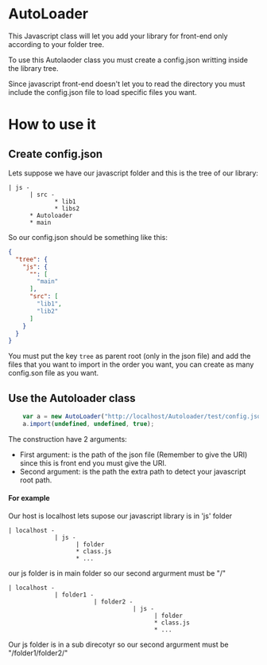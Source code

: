 # AutoLoader
This Javascript class will let you add your library for front-end only according to your folder tree.

To use this Autolaoder class you must create a config.json writting inside the library tree. 

Since javascript front-end doesn't let you to read the directory you must include the config.json file to load specific files you want.

# How to use it

## Create config.json
Lets suppose we have our javascript folder and this is the tree of our library:

```
| js -
      | src - 
             * lib1
             * libs2
      * Autoloader
      * main
```

So our config.json should be something like this:

```json
{
  "tree": {
    "js": {
      "": [
        "main"
      ],
      "src": [
        "lib1",
        "lib2"
      ]
    }
  }
}
```

You must put the key `tree` as parent root (only in the json file) and add the files that you want to import in the order you want,
you can create as many config.son file as you want.

## Use the Autoloader class
```js
    var a = new AutoLoader("http://localhost/Autoloader/test/config.json", "/Autoloader/test");
    a.import(undefined, undefined, true);
```

The construction have 2 arguments:

- First argument: is the path of the json file (Remember to give the URI) since this is front end you must give the
URI.
- Second argument: is the path the extra path to detect your javascript root path.

#### For example
Our host is localhost lets supose our javascript library is in 'js' folder

```
| localhost -
             | js -
                   | folder
                   * class.js
                   * ...
```

our js folder is in main folder so our second argurment must be "/"

```
| localhost -
             | folder1 -
                        | folder2 -
                                   | js -
                                         | folder
                                         * class.js
                                         * ...
```                                         
Our js folder is in a sub direcotyr so our second argurment must be "/folder1/folder2/"
